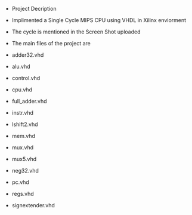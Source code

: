 + Project Decription  

+ Implimented a Single Cycle MIPS CPU using VHDL in Xilinx enviorment
+ The cycle is mentioned in the Screen Shot uploaded
+ The main files of the project are 
+ adder32.vhd 
+ alu.vhd
+ control.vhd
+ cpu.vhd
+ full_adder.vhd
+ instr.vhd
+ lshift2.vhd
+ mem.vhd
+ mux.vhd
+ mux5.vhd
+ neg32.vhd
+ pc.vhd
+ regs.vhd
+ signextender.vhd
